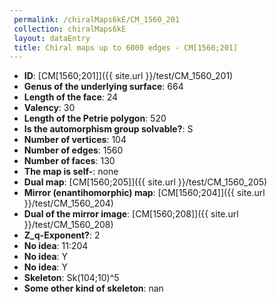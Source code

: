 ```yaml
--- 
 permalink: /chiralMaps6kE/CM_1560_201 
 collection: chiralMaps6kE
 layout: dataEntry
 title: Chiral maps up to 6000 edges - CM[1560;201]
---
```


- **ID**: [CM[1560;201]]({{ site.url }}/test/CM_1560_201)
- **Genus of the underlying surface**: 664
- **Length of the face**: 24
- **Valency**: 30
- **Length of the Petrie polygon**: 520
- **Is the automorphism group solvable?**: S
- **Number of vertices**: 104
- **Number of edges**: 1560
- **Number of faces**: 130
- **The map is self-**: none
- **Dual map**: [CM[1560;205]]({{ site.url }}/test/CM_1560_205)
- **Mirror (enantihomorphic) map**: [CM[1560;204]]({{ site.url }}/test/CM_1560_204)
- **Dual of the mirror image**: [CM[1560;208]]({{ site.url }}/test/CM_1560_208)
- **Z_q-Exponent?**: 2
- **No idea**:  11:204
- **No idea**: Y
- **No idea**: Y
- **Skeleton**: Sk(104;10)^5
- **Some other kind of skeleton**: nan
